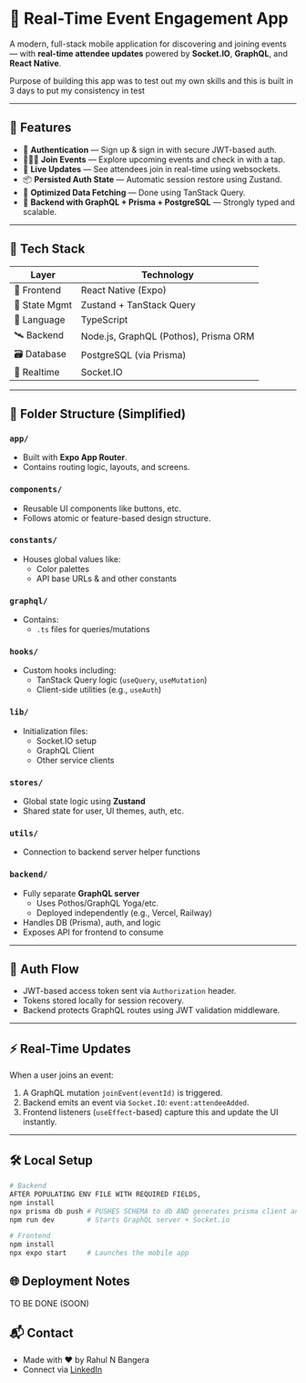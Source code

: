 # 📅 Real-Time Event Engagement App 

A modern, full-stack mobile application for discovering and joining events — with **real-time attendee updates** powered by **Socket.IO**, **GraphQL**, and **React Native**.

Purpose of building this app was to test out my own skills and this is built in 3 days to put my consistency in test

---

## 🚀 Features

- 🔐 **Authentication** — Sign up & sign in with secure JWT-based auth.
- 🧑‍🤝‍🧑 **Join Events** — Explore upcoming events and check in with a tap.
- 🔁 **Live Updates** — See attendees join in real-time using websockets.
- 📦 **Persisted Auth State** — Automatic session restore using Zustand.
- 🧠 **Optimized Data Fetching** — Done using TanStack Query.
- 🔧 **Backend with GraphQL + Prisma + PostgreSQL** — Strongly typed and scalable.

---

## 🧱 Tech Stack

| Layer         | Technology                                   |
|--------------|-----------------------------------------------|
| 💬 Frontend   | React Native (Expo)                           |
| 🧠 State Mgmt | Zustand + TanStack Query                      |
| 🧪 Language    | TypeScript                                    |
| 🛰️ Backend    | Node.js, GraphQL (Pothos), Prisma ORM        |
| 🗃️ Database   | PostgreSQL (via Prisma)                      |
| 📡 Realtime   | Socket.IO                                     |

---

## 🧭 Folder Structure (Simplified)

### `app/`
- Built with **Expo App Router**.
- Contains routing logic, layouts, and screens.

### `components/`
- Reusable UI components like buttons, etc.
- Follows atomic or feature-based design structure.

### `constants/`
- Houses global values like:
  - Color palettes
  - API base URLs & and other constants

### `graphql/`
- Contains:
  - `.ts` files for queries/mutations

### `hooks/`
- Custom hooks including:
  - TanStack Query logic (`useQuery`, `useMutation`)
  - Client-side utilities (e.g., `useAuth`)

### `lib/`
- Initialization files:
  - Socket.IO setup
  - GraphQL Client
  - Other service clients

### `stores/`
- Global state logic using **Zustand**
- Shared state for user, UI themes, auth, etc.

### `utils/`
- Connection to backend server helper functions

### `backend/`
- Fully separate **GraphQL server**
  - Uses Pothos/GraphQL Yoga/etc.
  - Deployed independently (e.g., Vercel, Railway)
- Handles DB (Prisma), auth, and logic
- Exposes API for frontend to consume

---

## 🔑 Auth Flow

- JWT-based access token sent via `Authorization` header.
- Tokens stored locally for session recovery.
- Backend protects GraphQL routes using JWT validation middleware.

---

## ⚡ Real-Time Updates

When a user joins an event:

1. A GraphQL mutation `joinEvent(eventId)` is triggered.
2. Backend emits an event via `Socket.IO`: `event:attendeeAdded`.
3. Frontend listeners (`useEffect`-based) capture this and update the UI instantly.

---

## 🛠️ Local Setup

```bash
# Backend
AFTER POPULATING ENV FILE WITH REQUIRED FIELDS,
npm install
npx prisma db push # PUSHES SCHEMA to db AND generates prisma client and pothos integration files
npm run dev        # Starts GraphQL server + Socket.io

# Frontend
npm install
npx expo start     # Launches the mobile app
```

## 🌐 Deployment Notes

TO BE DONE (SOON)

## 📬 Contact

- Made with ❤️ by Rahul N Bangera
- Connect via [LinkedIn](https://www.linkedin.com/in/rahul-n-bangera)
